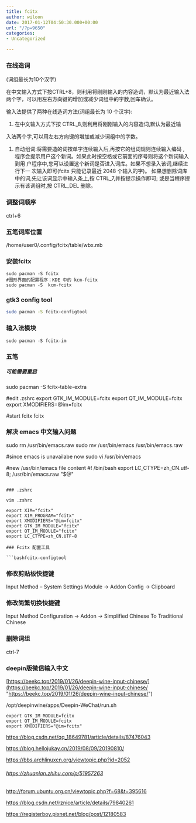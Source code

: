 ```yaml
---
title: fcitx
author: wiloon
date: 2017-01-12T04:50:30.000+00:00
url: "/?p=9650"
categories:
- Uncategorized

---
```

### 在线造词

(词组最长为10个汉字)

在中文输入方式下按CTRL+8，则利用将刚刚输入的内容造词，默认为最近输入法两个字，可以用左右方向键的增加或减少词组中的字数,回车确认。

输入法提供了两种在线造词方法(词组最长为 10 个汉字):

1. 在中文输入方式下按 CTRL_8,则利用将刚刚输入的内容造词,默认为最近输

入法两个字,可以用左右方向键的增加或减少词组中的字数。

1. 自动组词:将需要造的词按单字连续输入后,再按它的组词规则连续输入编码 ,
   程序会提示用户这个新词。如果此时按空格或它前面的序号则将这个新词输入到用
   户程序中,您可以设置这个新词是否进入词库。如果不想录入该词,继续进行下一
   次输入即可(fcitx 只能记录最近 2048 个输入的字)。
   如果想删除词库中的词,先让该词显示中输入条上,按 CTRL_7,并按提示操作即可;
   或是当程序提示有该词组时,按 CTRL_DEL 删除。

### 调整词顺序

ctrl+6

### 五笔词库位置

/home/user0/.config/fcitx/table/wbx.mb

### 安装fcitx

    sudo pacman -S fcitx
    #图形界面的配置程序：KDE 中的 kcm-fcitx
    sudo pacman -S  kcm-fcitx

### gtk3 config tool

```bash
sudo pacman -S fcitx-configtool
```

### 输入法模块

    sudo pacman -S fcitx-im

### 五笔

##### 可能需要重启

sudo pacman -S fcitx-table-extra

\#edit .zshrc
export GTK_IM_MODULE=fcitx
export QT_IM_MODULE=fcitx
export XMODIFIERS=@im=fcitx

\#start fcitx
fcitx

### 解决 emacs 中文输入问题

sudo rm /usr/bin/emacs.raw
sudo mv /usr/bin/emacs /usr/bin/emacs.raw

\#since emacs is unavailabe now
sudo vi /usr/bin/emacs

\#new /usr/bin/emacs file content
\#! /bin/bash
export LC_CTYPE=zh_CN.utf-8;
/usr/bin/emacs.raw "$@"

```

### .zshrc

vim .zshrc

export XIM="fcitx"
export XIM_PROGRAM="fcitx"
export XMODIFIERS="@im=fcitx"
export GTK_IM_MODULE="fcitx"
export QT_IM_MODULE="fcitx"
export LC_CTYPE=zh_CN.UTF-8

### Fcitx 配置工具

```bashfcitx-configtool
```

### 修改剪贴板快捷键

Input Method – System Settings Module -> Addon Config -> Clipboard

### 修改简繁切换快捷键

Input Method Configuration -> Addon -> Simplified Chinese To Traditional Chinese

### 删除词组

ctrl-7

### deepin版微信输入中文

[https://beekc.top/2019/01/26/deepin-wine-input-chinese/](https://beekc.top/2019/01/26/deepin-wine-input-chinese/ "https://beekc.top/2019/01/26/deepin-wine-input-chinese/")

/opt/deepinwine/apps/Deepin-WeChat/run.sh

    export GTK_IM_MODULE=fcitx
    export QT_IM_MODULE=fcitx
    export XMODIFIERS="@im=fcitx"

https://blog.csdn.net/qq_18649781/article/details/87476043

https://blog.hellojukay.cn/2019/08/09/20190810/

https://bbs.archlinuxcn.org/viewtopic.php?id=2052

###### https://zhuanlan.zhihu.com/p/51957263

http://forum.ubuntu.org.cn/viewtopic.php?f=68&t=395616

https://blog.csdn.net/rznice/article/details/79840261

https://registerboy.pixnet.net/blog/post/12180583